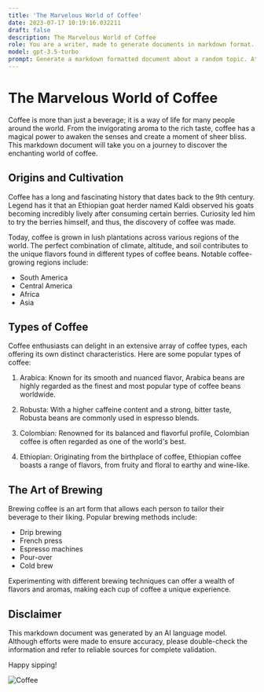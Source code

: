 ```yaml
---
title: 'The Marvelous World of Coffee'
date: 2023-07-17 10:19:16.032211
draft: false
description: The Marvelous World of Coffee
role: You are a writer, made to generate documents in markdown format. It is very important that all of the documents you generate are in valid markdown format.
model: gpt-3.5-turbo
prompt: Generate a markdown formatted document about a random topic. At the bottom, include a disclaimer explaining that the document was generated by you. The first line of the document should be the title. Make sure that the entire document is in proper markdown format, using a mix of various tags to make the document visually appealing.
---
```


# The Marvelous World of Coffee

Coffee is more than just a beverage; it is a way of life for many people around the world. From the invigorating aroma to the rich taste, coffee has a magical power to awaken the senses and create a moment of sheer bliss. This markdown document will take you on a journey to discover the enchanting world of coffee.

## Origins and Cultivation

Coffee has a long and fascinating history that dates back to the 9th century. Legend has it that an Ethiopian goat herder named Kaldi observed his goats becoming incredibly lively after consuming certain berries. Curiosity led him to try the berries himself, and thus, the discovery of coffee was made.

Today, coffee is grown in lush plantations across various regions of the world. The perfect combination of climate, altitude, and soil contributes to the unique flavors found in different types of coffee beans. Notable coffee-growing regions include:

- South America
- Central America
- Africa
- Asia

## Types of Coffee

Coffee enthusiasts can delight in an extensive array of coffee types, each offering its own distinct characteristics. Here are some popular types of coffee:

1. Arabica: Known for its smooth and nuanced flavor, Arabica beans are highly regarded as the finest and most popular type of coffee beans worldwide.

2. Robusta: With a higher caffeine content and a strong, bitter taste, Robusta beans are commonly used in espresso blends.

3. Colombian: Renowned for its balanced and flavorful profile, Colombian coffee is often regarded as one of the world's best.

4. Ethiopian: Originating from the birthplace of coffee, Ethiopian coffee boasts a range of flavors, from fruity and floral to earthy and wine-like.

## The Art of Brewing

Brewing coffee is an art form that allows each person to tailor their beverage to their liking. Popular brewing methods include:

- Drip brewing
- French press
- Espresso machines
- Pour-over
- Cold brew

Experimenting with different brewing techniques can offer a wealth of flavors and aromas, making each cup of coffee a unique experience.

## Disclaimer

This markdown document was generated by an AI language model. Although efforts were made to ensure accuracy, please double-check the information and refer to reliable sources for complete validation. 

Happy sipping!

![Coffee](https://example.com/coffee-image.jpg)